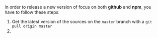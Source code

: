In order to release a new version of focus on both **github** and **npm**, you have to follow these steps:

1. Get the latest version of the sources on the `master` branch with a `git pull origin master`
2.
